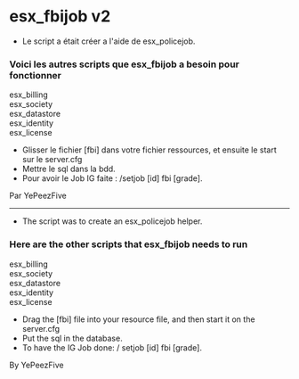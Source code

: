 # esx_fbijob v2

- Le script a était créer a l'aide de esx_policejob. 

<h3>Voici les autres scripts que esx_fbijob a besoin pour fonctionner</h3>

esx_billing
<br>
esx_society
<br>
esx_datastore
<br>
esx_identity
<br>
esx_license

- Glisser le fichier [fbi] dans votre fichier ressources, et ensuite le start sur le server.cfg
- Mettre le sql dans la bdd. 
- Pour avoir le Job IG faite : /setjob [id] fbi [grade].

Par YePeezFive

-------------------

- The script was to create an esx_policejob helper.


<h3>Here are the other scripts that esx_fbijob needs to run</h3>

esx_billing
<br>
esx_society
<br>
esx_datastore
<br>
esx_identity
<br>
esx_license

- Drag the [fbi] file into your resource file, and then start it on the server.cfg
- Put the sql in the database.
- To have the IG Job done: / setjob [id] fbi [grade].

By YePeezFive

